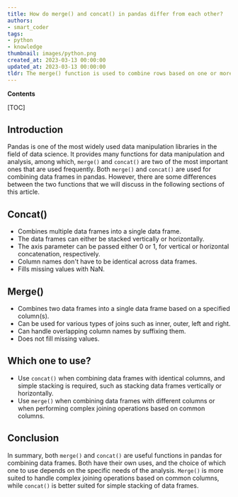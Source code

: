```yaml
---
title: How do merge() and concat() in pandas differ from each other?
authors:
- smart_coder
tags:
- python
- knowledge
thumbnail: images/python.png
created_at: 2023-03-13 00:00:00
updated_at: 2023-03-13 00:00:00
tldr: The merge() function is used to combine rows based on one or more common columns, while the concat() function is used to combine multiple dataframes along a particular axis.
---
```


**Contents**

[TOC]

## Introduction 
Pandas is one of the most widely used data manipulation libraries in the field of data science. It provides many functions for data manipulation and analysis, among which, `merge()` and `concat()` are two of the most important ones that are used frequently. Both `merge()` and `concat()` are used for combining data frames in pandas. However, there are some differences between the two functions that we will discuss in the following sections of this article.

## Concat()

- Combines multiple data frames into a single data frame.
- The data frames can either be stacked vertically or horizontally.
- The axis parameter can be passed either 0 or 1, for vertical or horizontal concatenation, respectively.
- Column names don't have to be identical across data frames.
- Fills missing values with NaN.


## Merge()

- Combines two data frames into a single data frame based on a specified column(s).
- Can be used for various types of joins such as inner, outer, left and right.
- Can handle overlapping column names by suffixing them.
- Does not fill missing values.


## Which one to use?

- Use `concat()` when combining data frames with identical columns, and simple stacking is required, such as stacking data frames vertically or horizontally.
- Use `merge()` when combining data frames with different columns or when performing complex joining operations based on common columns. 


## Conclusion

In summary, both `merge()` and `concat()` are useful functions in pandas for combining data frames. Both have their own uses, and the choice of which one to use depends on the specific needs of the analysis. `Merge()` is more suited to handle complex joining operations based on common columns, while `concat()` is better suited for simple stacking of data frames.
